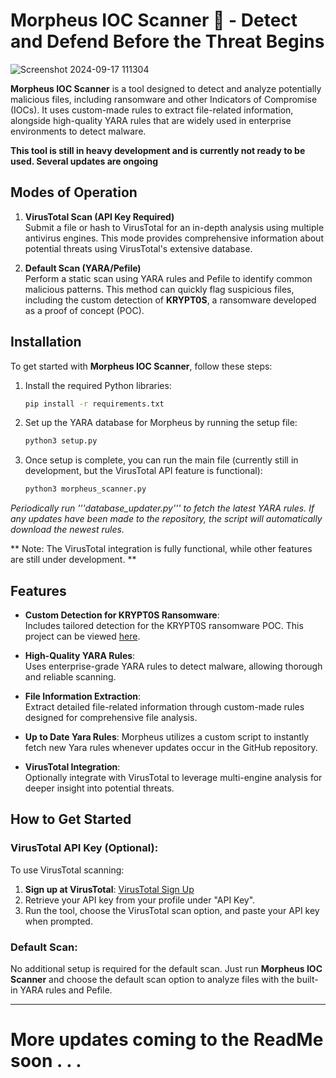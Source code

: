 # Morpheus IOC Scanner 🔎 - Detect and Defend Before the Threat Begins
![Screenshot 2024-09-17 111304](https://github.com/user-attachments/assets/868cbf26-a411-4d1a-98ee-7003b5496d8f)

**Morpheus IOC Scanner** is a tool designed to detect and analyze potentially malicious files, including ransomware and other Indicators of Compromise (IOCs). It uses custom-made rules to extract file-related information, alongside high-quality YARA rules that are widely used in enterprise environments to detect malware.

**This tool is still in heavy development and is currently not ready to be used. Several updates are ongoing**

## Modes of Operation

1. **VirusTotal Scan (API Key Required)**  
   Submit a file or hash to VirusTotal for an in-depth analysis using multiple antivirus engines. This mode provides comprehensive information about potential threats using VirusTotal's extensive database.

2. **Default Scan (YARA/Pefile)**  
   Perform a static scan using YARA rules and Pefile to identify common malicious patterns. This method can quickly flag suspicious files, including the custom detection of **KRYPT0S**, a ransomware developed as a proof of concept (POC).

## Installation

To get started with **Morpheus IOC Scanner**, follow these steps:

1. Install the required Python libraries:
	```bash 
	pip install -r requirements.txt  
	```
 2. Set up the YARA database for Morpheus by running the setup file:
	```python
	python3 setup.py
	```
3. Once setup is complete, you can run the main file (currently still in development, but the VirusTotal API feature is functional):
	```python
	python3 morpheus_scanner.py
	```
 
*Periodically run '''database_updater.py''' to fetch the latest YARA rules. If any updates have been made to the repository, the script will automatically download the newest rules.*

** Note: The VirusTotal integration is fully functional, while other features are still under development. **

## Features

- **Custom Detection for KRYPT0S Ransomware**:  
  Includes tailored detection for the KRYPT0S ransomware POC. This project can be viewed [here](https://github.com/phantom0004/KRYPT0S-Ransomware_POC).
  
- **High-Quality YARA Rules**:  
  Uses enterprise-grade YARA rules to detect malware, allowing thorough and reliable scanning.

- **File Information Extraction**:  
  Extract detailed file-related information through custom-made rules designed for comprehensive file analysis.

- **Up to Date Yara Rules**:
  Morpheus utilizes a custom script to instantly fetch new Yara rules whenever updates occur in the GitHub repository.

- **VirusTotal Integration**:  
  Optionally integrate with VirusTotal to leverage multi-engine analysis for deeper insight into potential threats.

## How to Get Started

### VirusTotal API Key (Optional):
To use VirusTotal scanning:
1. **Sign up at VirusTotal**: [VirusTotal Sign Up](https://www.virustotal.com)
2. Retrieve your API key from your profile under "API Key".
3. Run the tool, choose the VirusTotal scan option, and paste your API key when prompted.

### Default Scan:
No additional setup is required for the default scan. Just run **Morpheus IOC Scanner** and choose the default scan option to analyze files with the built-in YARA rules and Pefile.

---

# More updates coming to the ReadMe soon . . .
